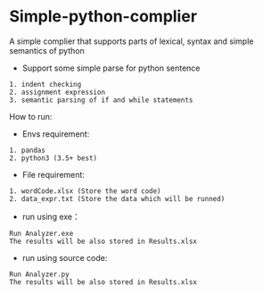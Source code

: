 # Simple-python-complier
A simple complier that supports parts of lexical, syntax and simple semantics of python

* Support some simple parse for python sentence
```
1. indent checking
2. assignment expression
3. semantic parsing of if and while statements
```

How to run:

* Envs requirement:
```
1. pandas
2. python3 (3.5+ best)
```

* File requirement:
```
1. wordCode.xlsx (Store the word code)
2. data_expr.txt (Store the data which will be runned)
```

* run using exe：
```
Run Analyzer.exe
The results will be also stored in Results.xlsx
```

* run using source code:
```
Run Analyzer.py
The results will be also stored in Results.xlsx
```
	
	
